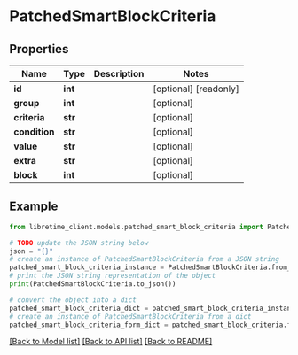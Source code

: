 # PatchedSmartBlockCriteria


## Properties

Name | Type | Description | Notes
------------ | ------------- | ------------- | -------------
**id** | **int** |  | [optional] [readonly] 
**group** | **int** |  | [optional] 
**criteria** | **str** |  | [optional] 
**condition** | **str** |  | [optional] 
**value** | **str** |  | [optional] 
**extra** | **str** |  | [optional] 
**block** | **int** |  | [optional] 

## Example

```python
from libretime_client.models.patched_smart_block_criteria import PatchedSmartBlockCriteria

# TODO update the JSON string below
json = "{}"
# create an instance of PatchedSmartBlockCriteria from a JSON string
patched_smart_block_criteria_instance = PatchedSmartBlockCriteria.from_json(json)
# print the JSON string representation of the object
print(PatchedSmartBlockCriteria.to_json())

# convert the object into a dict
patched_smart_block_criteria_dict = patched_smart_block_criteria_instance.to_dict()
# create an instance of PatchedSmartBlockCriteria from a dict
patched_smart_block_criteria_form_dict = patched_smart_block_criteria.from_dict(patched_smart_block_criteria_dict)
```
[[Back to Model list]](../README.md#documentation-for-models) [[Back to API list]](../README.md#documentation-for-api-endpoints) [[Back to README]](../README.md)


